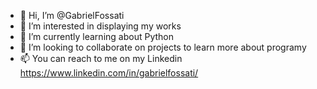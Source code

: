 - 👋 Hi, I’m @GabrielFossati
- 👀 I’m interested in displaying my works
- 🌱 I’m currently learning about Python
- 💞️ I’m looking to collaborate on projects to learn more about programy
- 📫 You can reach to me on my Linkedin https://www.linkedin.com/in/gabrielfossati/

<!---
GabrielFossati/GabrielFossati is a ✨ special ✨ repository because its `README.md` (this file) appears on your GitHub profile.
You can click the Preview link to take a look at your changes.
--->
